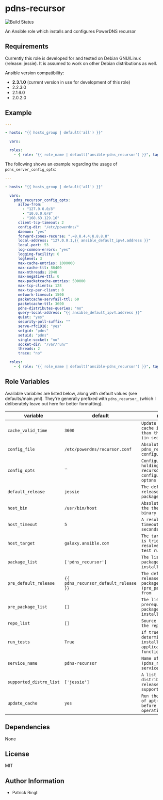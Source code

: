 # pdns-recursor

[![Build Status](https://travis-ci.org/pari-/ansible-pdns-recursor.svg?branch=master)](https://travis-ci.org/pari-/ansible-pdns-recursor)

An Ansible role which installs and configures PowerDNS recursor

<!-- toc -->

## Requirements

Currently this role is developed for and tested on Debian GNU/Linux (release: jessie). It is assumed to work on other Debian distributions as well.

Ansible version compatibility:

- __2.3.1.0__ (current version in use for development of this role) 
- 2.2.3.0
- 2.1.6.0
- 2.0.2.0

## Example

```yaml
---

- hosts: "{{ hosts_group | default('all') }}"

  vars:

  roles:
    - { role: "{{ role_name | default('ansible-pdns_recursor') }}", tags: ['pdns_recursor'] }

```

The following shows an example regarding the usage of `pdns_server_config_opts`:

```yaml
---

- hosts: "{{ hosts_group | default('all') }}"

  vars:
    pdns_recursor_config_opts:
      allow-from:
        - "127.0.0.0/8"
        - "10.0.0.0/8"
        - "168.63.129.16"
      client-tcp-timeout: 2
      config-dir: "/etc/powerdns/"
      daemon: "yes"
      forward-zones-recurse: ".=8.8.4.4;8.8.8.8"
      local-address: "127.0.0.1,{{ ansible_default_ipv4.address }}"
      local-port: 53
      log-common-errors: "yes"
      logging-facility: 0
      loglevel: 3
      max-cache-entries: 1000000
      max-cache-ttl: 86400
      max-mthreads: 2048
      max-negative-ttl: 0
      max-packetcache-entries: 500000
      max-tcp-clients: 128
      max-tcp-per-client: 0
      network-timeout: 1500
      packetcache-servfail-ttl: 60
      packetcache-ttl: 3600
      pdns-distributes-queries: "no"
      query-local-address: "{{ ansible_default_ipv4.address }}"
      quiet: "yes"
      security-poll-suffix: ""
      serve-rfc1918: "yes"
      setgid: "pdns"
      setuid: "pdns"
      single-socket: "no"
      socket-dir: "/var/run/"
      threads: 2
      trace: "no"

  roles:
    - { role: "{{ role_name | default('ansible-pdns_recursor') }}", tags: ['pdns_recursor'] }
```

## Role Variables

Available variables are listed below, along with default values (see defaults/main.yml). They're generally prefixed with `pdns_recursor_` (which I deliberately leave out here for better formatting).

variable | default | notes
-------- | ------- | -----
`cache_valid_time` | `3600` | `Update the apt cache if its older than the set value (in seconds)`
`config_file` | `/etc/powerdns/recursor.conf` | `Absolute path to pdns_recursor's configuration file`
`config_opts` | `` | `Configuration hash holding pdns-recursors's configuration optons`
`default_release` | `jessie` | `The default release to install packages from`
`host_bin` | `/usr/bin/host` | `Absolute path to the the 'host'-binary`
`host_timeout` | `5` | `A resolving timeout (in seconds)`
`host_target` | `galaxy.ansible.com` | `The target which is tried to become resolved in the test run`
`package_list` | `['pdns_recursor']` | `The list of packages to be installed`
`pre_default_release` | `{{ pdns_recursor_default_release }}` | `The default release to install packages (pre_package_list) from`
`pre_package_list` | `[]` | `The list of prerequisite packages to be installed`
`repo_list` | `[]` | `Source string for the repositories`
`run_tests` | `True` | `If true, try to determine the installed application's functionality`
`service_name` | `pdns-recursor` | `Name of the (pdns_recursor) service`
`supported_distro_list` | `['jessie']` | `A list of distribution releases this role supports`
`update_cache` | `yes` | `Run the equivalent of apt-get update before the operation`

## Dependencies

None

## License

MIT

## Author Information

* Patrick Ringl
